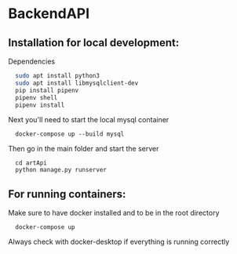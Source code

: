 # BackendAPI

## Installation for local development:

Dependencies

```bash
  sudo apt install python3
  sudo apt install libmysqlclient-dev
  pip install pipenv
  pipenv shell
  pipenv install
```

Next you'll need to start the local mysql container
```
  docker-compose up --build mysql
```


Then go in the main folder and start the server
```
  cd artApi
  python manage.py runserver
```

## For running containers:

Make sure to have docker installed and to be in the root directory

```
  docker-compose up
```
Always check with docker-desktop if everything is running correctly
